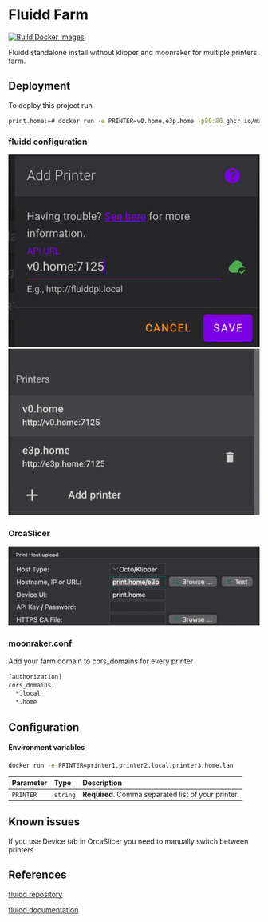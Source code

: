 # Fluidd Farm
[![Build Docker Images](https://github.com/maaad/fluidd-farm/actions/workflows/docker-publish.yml/badge.svg)](https://github.com/maaad/fluidd-farm/actions/workflows/docker-publish.yml)

Fluidd standalone install without klipper and moonraker for multiple printers farm.

## Deployment

To deploy this project run

```bash
print.home:~# docker run -e PRINTER=v0.home,e3p.home -p80:80 ghcr.io/maaad/fluidd-farm:latesty
```

### fluidd configuration
![fluidd config](https://github.com/maaad/fluidd-farm/blob/main/docs/images/fluidd1.png?raw=true)
![fluidd config](https://github.com/maaad/fluidd-farm/blob/main/docs/images/fluidd2.png?raw=true)

### OrcaSlicer 
![orcaslicer config](https://github.com/maaad/fluidd-farm/blob/main/docs/images/orcaslicer.png?raw=true)

### moonraker.conf
Add your farm domain to cors_domains for every printer
```bash
[authorization]
cors_domains:
  *.local
  *.home
```
## Configuration

#### Environment variables

```bash
docker run -e PRINTER=printer1,printer2.local,printer3.home.lan
```

| Parameter | Type     | Description                |
| :-------- | :------- | :------------------------- |
| `PRINTER` | `string` | **Required**. Comma separated list of your printer. |


## Known issues

If you use Device tab in OrcaSlicer you need to manually switch between printers

## References

[fluidd repository](https://github.com/fluidd-core/fluidd)

[fluidd documentation](https://docs.fluidd.xyz/configuration/multiple_printers)
